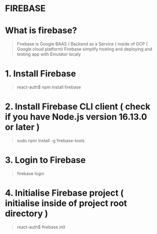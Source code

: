 # FIREBASE

# What is firebase?
> Firebase is Google BAAS ( Backend as a Service ) inside of GCP ( Google cloud platform)
> Firebase simplify hosting and deploying and testing app with Emulator localy

# 1. Install Firebase
> react-auth$ npm install firebase

# 2. Install Firebase CLI client ( check if you have Node.js version 16.13.0 or later )
> sudo npm install -g firebase-tools

# 3. Login to Firebase
> firebase login

# 4. Initialise Firebase project ( initialise inside of project root directory )
> react-auth$ firebase init

